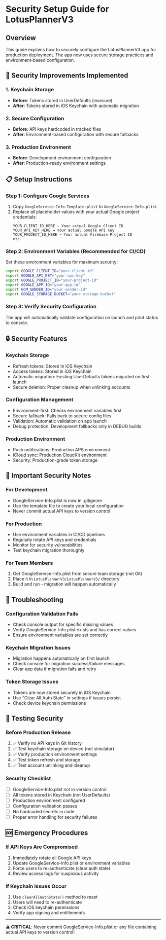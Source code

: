 # Security Setup Guide for LotusPlannerV3

## Overview
This guide explains how to securely configure the LotusPlannerV3 app for production deployment. The app now uses secure storage practices and environment-based configuration.

## 🔐 Security Improvements Implemented

### 1. Keychain Storage
- **Before**: Tokens stored in UserDefaults (insecure)
- **After**: Tokens stored in iOS Keychain with automatic migration

### 2. Secure Configuration
- **Before**: API keys hardcoded in tracked files
- **After**: Environment-based configuration with secure fallbacks

### 3. Production Environment
- **Before**: Development environment configuration
- **After**: Production-ready environment settings

## 📋 Setup Instructions

### Step 1: Configure Google Services
1. Copy `GoogleService-Info-Template.plist` to `GoogleService-Info.plist`
2. Replace all placeholder values with your actual Google project credentials:
   ```
   YOUR_CLIENT_ID_HERE → Your actual Google Client ID
   YOUR_API_KEY_HERE → Your actual Google API Key
   YOUR_PROJECT_ID_HERE → Your actual Firebase Project ID
   etc.
   ```

### Step 2: Environment Variables (Recommended for CI/CD)
Set these environment variables for maximum security:
```bash
export GOOGLE_CLIENT_ID="your-client-id"
export GOOGLE_API_KEY="your-api-key"
export GOOGLE_PROJECT_ID="your-project-id"
export GOOGLE_APP_ID="your-app-id"
export GCM_SENDER_ID="your-sender-id"
export GOOGLE_STORAGE_BUCKET="your-storage-bucket"
```

### Step 3: Verify Security Configuration
The app will automatically validate configuration on launch and print status to console.

## 🔒 Security Features

### Keychain Storage
- Refresh tokens: Stored in iOS Keychain
- Access tokens: Stored in iOS Keychain
- Automatic migration: Existing UserDefaults tokens migrated on first launch
- Secure deletion: Proper cleanup when unlinking accounts

### Configuration Management
- Environment-first: Checks environment variables first
- Secure fallback: Falls back to secure config files
- Validation: Automatic validation on app launch
- Debug protection: Development fallbacks only in DEBUG builds

### Production Environment
- Push notifications: Production APS environment
- iCloud sync: Production CloudKit environment
- Security: Production-grade token storage

## 🚨 Important Security Notes

### For Development
- GoogleService-Info.plist is now in .gitignore
- Use the template file to create your local configuration
- Never commit actual API keys to version control

### For Production
- Use environment variables in CI/CD pipelines
- Regularly rotate API keys and credentials
- Monitor for security vulnerabilities
- Test keychain migration thoroughly

### For Team Members
1. Get GoogleService-Info.plist from secure team storage (not Git)
2. Place it in `LotusPlannerV3/LotusPlannerV3/` directory
3. Build and run - migration will happen automatically

## 🔧 Troubleshooting

### Configuration Validation Fails
- Check console output for specific missing values
- Verify GoogleService-Info.plist exists and has correct values
- Ensure environment variables are set correctly

### Keychain Migration Issues
- Migration happens automatically on first launch
- Check console for migration success/failure messages
- Clear app data if migration fails and retry

### Token Storage Issues
- Tokens are now stored securely in iOS Keychain
- Use "Clear All Auth State" in settings if issues persist
- Check device keychain permissions

## 📱 Testing Security

### Before Production Release
1. ✅ Verify no API keys in Git history
2. ✅ Test keychain storage on device (not simulator)
3. ✅ Verify production environment settings
4. ✅ Test token refresh and storage
5. ✅ Test account unlinking and cleanup

### Security Checklist
- [ ] GoogleService-Info.plist not in version control
- [ ] All tokens stored in Keychain (not UserDefaults)
- [ ] Production environment configured
- [ ] Configuration validation passes
- [ ] No hardcoded secrets in code
- [ ] Proper error handling for security failures

## 🆘 Emergency Procedures

### If API Keys Are Compromised
1. Immediately rotate all Google API keys
2. Update GoogleService-Info.plist or environment variables
3. Force users to re-authenticate (clear auth state)
4. Review access logs for suspicious activity

### If Keychain Issues Occur
1. Use `clearAllAuthState()` method to reset
2. Users will need to re-authenticate
3. Check iOS keychain permissions
4. Verify app signing and entitlements

---

**⚠️ CRITICAL**: Never commit GoogleService-Info.plist or any file containing actual API keys to version control!

